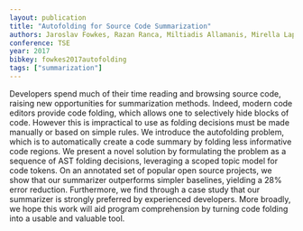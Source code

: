 ```yaml
---
layout: publication
title: "Autofolding for Source Code Summarization"
authors: Jaroslav Fowkes, Razan Ranca, Miltiadis Allamanis, Mirella Lapata, Charles Sutton
conference: TSE
year: 2017
bibkey: fowkes2017autofolding
tags: ["summarization"]
---
```

Developers spend much of their time reading and browsing source code, raising new opportunities for summarization methods. Indeed, modern code editors provide code folding, which allows one to selectively hide blocks of code. However this is impractical to use as folding decisions must be made manually or based on simple rules. We introduce the
autofolding problem, which is to automatically create a code summary by folding less informative code regions. We present a novel solution by formulating the problem as a sequence of AST folding decisions, leveraging a scoped topic model for code tokens. On an annotated set of popular open source projects, we show that our summarizer outperforms simpler baselines, yielding a 28% error reduction. Furthermore, we find through a case study that our summarizer is strongly preferred by experienced developers. More broadly, we hope this work will aid program comprehension by turning code folding into a usable and valuable tool.
